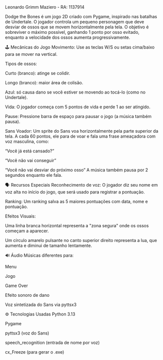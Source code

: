Leonardo Grimm Maziero - RA: 1137914


Dodge the Bones é um jogo 2D criado com Pygame, inspirado nas batalhas de Undertale. O jogador controla um pequeno personagem que deve desviar de ossos que se movem horizontalmente pela 
tela. O objetivo é sobreviver o máximo possível, ganhando 1 ponto por osso evitado, enquanto a velocidade dos ossos aumenta progressivamente.

🕹️ Mecânicas do Jogo
Movimento:
Use as teclas W/S ou setas cima/baixo para se mover na vertical.

Tipos de ossos:

Curto (branco): atinge se colidir.

Longo (branco): maior área de colisão.

Azul: só causa dano se você estiver se movendo ao tocá-lo (como no Undertale).

Vida:
O jogador começa com 5 pontos de vida e perde 1 ao ser atingido.

Pause:
Pressione barra de espaço para pausar o jogo (a música também pausa).

Sans Voador:
Um sprite do Sans voa horizontalmente pela parte superior da tela.
A cada 60 pontos, ele para de voar e fala uma frase ameaçadora com voz masculina, como:

“Você já está cansado?”

“Você não vai conseguir”

“Você não vai desviar do próximo osso”
A música também pausa por 2 segundos enquanto ele fala.

🗣️ Recursos Especiais
Reconhecimento de voz:
O jogador diz seu nome em voz alta no início do jogo, que será usado para registrar a pontuação.

Ranking:
Um ranking salva as 5 maiores pontuações com data, nome e pontuação.

Efeitos Visuais:

Uma linha branca horizontal representa a "zona segura" onde os ossos começam a aparecer.

Um círculo amarelo pulsante no canto superior direito representa a lua, que aumenta e diminui de tamanho lentamente.

🔊 Áudio
Músicas diferentes para:

Menu

Jogo

Game Over

Efeito sonoro de dano

Voz sintetizada do Sans via pyttsx3

⚙️ Tecnologias Usadas
Python 3.13

Pygame

pyttsx3 (voz do Sans)

speech_recognition (entrada de nome por voz)

cx_Freeze (para gerar o .exe)

